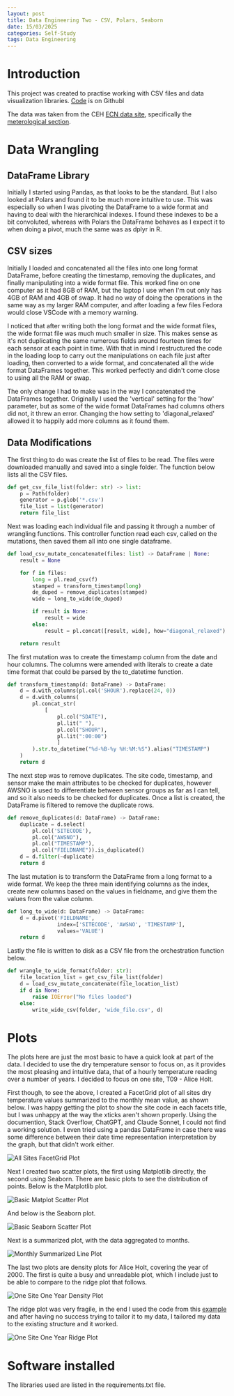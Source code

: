 ```yaml
---
layout: post
title: Data Engineering Two - CSV, Polars, Seaborn
date: 15/03/2025
categories: Self-Study
tags: Data Engineering
---
```

# Introduction

This project was created to practise working with CSV files and data visualization libraries. [Code](https://github.com/ogladr-kjarr/data-engineering-two) is on Githubl

The data was taken from the CEH [ECN data site](https://ecn.ac.uk/data/available-data), specifically the [meterological section](https://catalogue.ceh.ac.uk/datastore/eidchub/fc9bcd1c-e3fc-4c5a-b569-2fe62d40f2f5/).


# Data Wrangling

## DataFrame Library

Initially I started using Pandas, as that looks to be the standard. But I also looked at Polars and found it to be much more intuitive to use. This was especially so when I was pivoting the DataFrame to a wide format and having to deal with the hierarchical indexes. I found these indexes to be a bit convoluted, whereas with Polars the DataFrame behaves as I expect it to when doing a pivot, much the same was as dplyr in R.

## CSV sizes

Initially I loaded and concatenated all the files into one long format DataFrame, before creating the timestamp, removing the duplicates, and finally manipulating into a wide format file.  This worked fine on one computer as it had 8GB of RAM, but the laptop I use when I'm out only has 4GB of RAM and 4GB of swap. It had no way of doing the operations in the same way as my larger RAM computer, and after loading a few files Fedora would close VSCode with a memory warning.

I noticed that after writing both the long format and the wide format files, the wide format file was much much smaller in size. This makes sense as it's not duplicating the same numerous fields around fourteen times for each sensor at each point in time. With that in mind I restructured the code in the loading loop to carry out the manipulations on each file just after loading, then converted to a wide format, and concatenated all the wide format DataFrames together. This worked perfectly and didn't come close to using all the RAM or swap.

The only change I had to make was in the way I concatenated the DataFrames together. Originally I used the 'vertical' setting for the 'how' parameter, but as some of the wide format DataFrames had columns others did not, it threw an error. Changing the how setting to 'diagonal_relaxed' allowed it to happily add more columns as it found them.

## Data Modifications

The first thing to do was create the list of files to be read. The files were downloaded manually and saved into a single folder. The function below lists all the CSV files.

```python
def get_csv_file_list(folder: str) -> list:
    p = Path(folder)
    generator = p.glob('*.csv')
    file_list = list(generator)
    return file_list
```

Next was loading each individual file and passing it through a number of wrangling functions. This controller function read each csv, called on the mutations, then saved them all into one single dataframe.

```python
def load_csv_mutate_concatenate(files: list) -> DataFrame | None:
    result = None

    for f in files:
        long = pl.read_csv(f)
        stamped = transform_timestamp(long)
        de_duped = remove_duplicates(stamped)
        wide = long_to_wide(de_duped)

        if result is None:
            result = wide
        else:
            result = pl.concat([result, wide], how="diagonal_relaxed")

    return result
```

The first mutation was to create the timestamp column from the date and hour columns. The columns were amended with literals to create a date time format that could be parsed by the to_datetime function.

```python
def transform_timestamp(d: DataFrame) -> DataFrame:
    d = d.with_columns(pl.col('SHOUR').replace(24, 0))
    d = d.with_columns(
        pl.concat_str(
            [
                pl.col("SDATE"),
                pl.lit(" "),
                pl.col("SHOUR"),
                pl.lit(":00:00")
                ]
        ).str.to_datetime("%d-%B-%y %H:%M:%S").alias("TIMESTAMP")
    )
    return d
```

The next step was to remove duplicates. The site code, timestamp, and sensor make the main attributes to be checked for duplicates, however AWSNO is used to differentiate between sensor groups as far as I can tell, and so it also needs to be checked for duplicates. Once a list is created, the DataFrame is filtered to remove the duplicate rows.

```python
def remove_duplicates(d: DataFrame) -> DataFrame:
    duplicate = d.select(
        pl.col('SITECODE'),
        pl.col("AWSNO"),
        pl.col("TIMESTAMP"),
        pl.col("FIELDNAME")).is_duplicated()
    d = d.filter(~duplicate)
    return d
```

The last mutation is to transform the DataFrame from a long format to a wide format. We keep the three main identifying columns as the index, create new columns based on the values in fieldname, and give them the values from the value column.

```python
def long_to_wide(d: DataFrame) -> DataFrame:
    d = d.pivot('FIELDNAME',
                index=['SITECODE', 'AWSNO', 'TIMESTAMP'],
                values='VALUE')
    return d
```

Lastly the file is written to disk as a CSV file from the orchestration function below.

```python
def wrangle_to_wide_format(folder: str):
    file_location_list = get_csv_file_list(folder)
    d = load_csv_mutate_concatenate(file_location_list)
    if d is None:
        raise IOError("No files loaded")
    else:
        write_wide_csv(folder, 'wide_file.csv', d)

```

# Plots

The plots here are just the most basic to have a quick look at part of the data. I decided to use the dry temperature sensor to focus on, as it provides the most pleasing and intuitive data, that of a hourly temperature reading over a number of years. I decided to focus on one site, T09 - Alice Holt.

First though, to see the above, I created a FacetGrid plot of all sites dry temperature values summarized to the monthly mean value, as shown below. I was happy getting the plot to show the site code in each facets title, but I was unhappy at the way the xticks aren't shown properly. Using the documention, Stack Overflow, ChatGPT, and Claude Sonnet, I could not find a working solution. I even tried using a pandas DataFrame in case there was some difference between their date time representation interpretation by the graph, but that didn't work either.

![All Sites FacetGrid Plot](/assets/img/2025-03-15-Data-Engineering-Two-CSV-Polars-Seaborn/facet-grid-seaborn.png)

Next I created two scatter plots, the first using Matplotlib directly, the second using Seaborn. There are basic plots to see the distribution of points. Below is the Matplotlib plot.

![Basic Matplot Scatter Plot](/assets/img/2025-03-15-Data-Engineering-Two-CSV-Polars-Seaborn/basic-matplotlib.png)

And below is the Seaborn plot.

![Basic Seaborn Scatter Plot](/assets/img/2025-03-15-Data-Engineering-Two-CSV-Polars-Seaborn/basic-seaborn.png)

Next is a summarized plot, with the data aggregated to months.

![Monthly Summarized Line Plot](/assets/img/2025-03-15-Data-Engineering-Two-CSV-Polars-Seaborn/monthly-summary-seaborn.png)

The last two plots are density plots for Alice Holt, covering the year of 2000. The first is quite a busy and unreadable plot, which I include just to be able to compare to the ridge plot that follows.

![One Site One Year Density Plot](/assets/img/2025-03-15-Data-Engineering-Two-CSV-Polars-Seaborn/one-site-monthly-seaborn.png)

The ridge plot was very fragile, in the end I used the code from this [example](https://seaborn.pydata.org/examples/kde_ridgeplot.html) and after having no success trying to tailor it to my data, I tailored my data to the existing structure and it worked. 

![One Site One Year Ridge Plot](/assets/img/2025-03-15-Data-Engineering-Two-CSV-Polars-Seaborn/one-site-monthly-ridge-seaborn.png)

# Software installed

The libraries used are listed in the requirements.txt file.